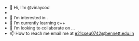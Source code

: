 - 👋 Hi, I’m @vinaycod
-
- 👀 I’m interested in .
- 🌱 I’m currently learning c++
- 💞️ I’m looking to collaborate on ...
- 📫 How to reach me email me at e21cseu0742@bennett.edu.in

<!---
codvinay87/codvinay87 is a ✨ special ✨ repository because its `README.md` (this file) appears on your GitHub profile.
You can click the Preview link to take a look at your changes.
--->
